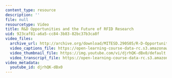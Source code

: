 ```yaml
---
content_type: resource
description: ''
file: null
resourcetype: Video
title: R&D Opportunities and the Future of RFID Research
uid: 923caf81-a6a5-cc84-3b83-82bc37b3ca8f
video_files:
  archive_url: http://archive.org/download/MITESD.290S05/R-D-Opportunities-and-Future-RFID-Research-220k.mp4
  video_captions_file: https://open-learning-course-data-rc.s3.amazonaws.com/esd-290-special-topics-in-supply-chain-management-spring-2005/6e5a1b86181858f4a4d847d220830e15_djrhQK-dBx0.vtt
  video_thumbnail_file: https://img.youtube.com/vi/djrhQK-dBx0/default.jpg
  video_transcript_file: https://open-learning-course-data-rc.s3.amazonaws.com/esd-290-special-topics-in-supply-chain-management-spring-2005/703beae77df1d016d9079b9812b41fa6_djrhQK-dBx0.pdf
video_metadata:
  youtube_id: djrhQK-dBx0
---
```

